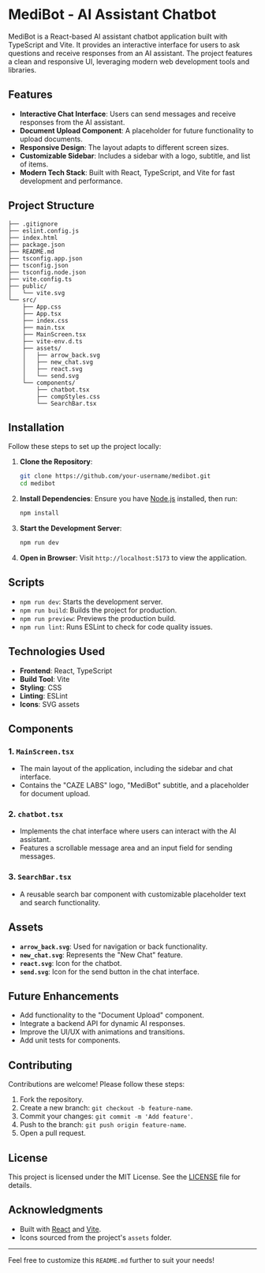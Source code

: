 # MediBot - AI Assistant Chatbot

MediBot is a React-based AI assistant chatbot application built with TypeScript and Vite. It provides an interactive interface for users to ask questions and receive responses from an AI assistant. The project features a clean and responsive UI, leveraging modern web development tools and libraries.

## Features

- **Interactive Chat Interface**: Users can send messages and receive responses from the AI assistant.
- **Document Upload Component**: A placeholder for future functionality to upload documents.
- **Responsive Design**: The layout adapts to different screen sizes.
- **Customizable Sidebar**: Includes a sidebar with a logo, subtitle, and list of items.
- **Modern Tech Stack**: Built with React, TypeScript, and Vite for fast development and performance.

## Project Structure

```
├── .gitignore
├── eslint.config.js
├── index.html
├── package.json
├── README.md
├── tsconfig.app.json
├── tsconfig.json
├── tsconfig.node.json
├── vite.config.ts
├── public/
│   └── vite.svg
└── src/
    ├── App.css
    ├── App.tsx
    ├── index.css
    ├── main.tsx
    ├── MainScreen.tsx
    ├── vite-env.d.ts
    ├── assets/
    │   ├── arrow_back.svg
    │   ├── new_chat.svg
    │   ├── react.svg
    │   └── send.svg
    └── components/
        ├── chatbot.tsx
        ├── compStyles.css
        └── SearchBar.tsx
```

## Installation

Follow these steps to set up the project locally:

1. **Clone the Repository**:
   ```bash
   git clone https://github.com/your-username/medibot.git
   cd medibot
   ```

2. **Install Dependencies**:
   Ensure you have [Node.js](https://nodejs.org/) installed, then run:
   ```bash
   npm install
   ```

3. **Start the Development Server**:
   ```bash
   npm run dev
   ```

4. **Open in Browser**:
   Visit `http://localhost:5173` to view the application.

## Scripts

- `npm run dev`: Starts the development server.
- `npm run build`: Builds the project for production.
- `npm run preview`: Previews the production build.
- `npm run lint`: Runs ESLint to check for code quality issues.

## Technologies Used

- **Frontend**: React, TypeScript
- **Build Tool**: Vite
- **Styling**: CSS
- **Linting**: ESLint
- **Icons**: SVG assets

## Components

### 1. `MainScreen.tsx`
- The main layout of the application, including the sidebar and chat interface.
- Contains the "CAZE LABS" logo, "MediBot" subtitle, and a placeholder for document upload.

### 2. `chatbot.tsx`
- Implements the chat interface where users can interact with the AI assistant.
- Features a scrollable message area and an input field for sending messages.

### 3. `SearchBar.tsx`
- A reusable search bar component with customizable placeholder text and search functionality.

## Assets

- **`arrow_back.svg`**: Used for navigation or back functionality.
- **`new_chat.svg`**: Represents the "New Chat" feature.
- **`react.svg`**: Icon for the chatbot.
- **`send.svg`**: Icon for the send button in the chat interface.

## Future Enhancements

- Add functionality to the "Document Upload" component.
- Integrate a backend API for dynamic AI responses.
- Improve the UI/UX with animations and transitions.
- Add unit tests for components.

## Contributing

Contributions are welcome! Please follow these steps:

1. Fork the repository.
2. Create a new branch: `git checkout -b feature-name`.
3. Commit your changes: `git commit -m 'Add feature'`.
4. Push to the branch: `git push origin feature-name`.
5. Open a pull request.

## License

This project is licensed under the MIT License. See the [LICENSE](LICENSE) file for details.

## Acknowledgments

- Built with [React](https://reactjs.org/) and [Vite](https://vitejs.dev/).
- Icons sourced from the project's `assets` folder.

---

Feel free to customize this `README.md` further to suit your needs!

